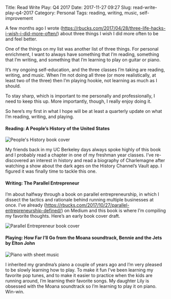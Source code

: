 Title: Read Write Play: Q4 2017
Date: 2017-11-27 09:27
Slug: read-write-play-q4-2017
Category: Personal
Tags: reading, writing, music, self-improvement

A few months ago I wrote (https://rbucks.com/2017/04/28/three-life-hacks-i-wish-i-did-more-often/) about three things I wish I did more often to be and feel better.

One of the things on my list was another list of three things. For personal enrichment, I want to always have something that I’m reading, something that I’m writing, and something that I’m learning to play on guitar or piano.

It’s my ongoing self-education, and the three classes I’m taking are reading, writing, and music. When I’m not doing all three (or more realistically, at least two of the three) then I’m playing hookie, not learning as much as I should.

To stay sharp, which is important to me personally and professionally, I need to keep this up. More importantly, though, I really enjoy doing it.

So here’s my first in what I hope will be at least a quarterly update on what I’m reading, writing, and playing.

#### Reading: A People’s History of the United States

![People's History book cover]({static}/images/58c36-1twfjhd5jxntfvmaw7hy2xq.png)

My friends back in my UC Berkeley days always spoke highly of this book and I probably read a chapter in one of my freshman year classes. I’ve re-discovered an interest in history and read a biography of Charlemagne after watching a show about the dark ages on the History Channel’s Vault app. I figured it was finally time to tackle this one.

#### Writing: The Parallel Entrepreneur

I’m about halfway through a book on parallel entrepreneurship, in which I dissect the tactics and rationale behind running multiple businesses at once. I’ve already (https://rbucks.com/2017/10/27/parallel-entrepreneurship-defined/) on Medium and this book is where I’m compiling my favorite thoughts. Here’s an early book cover draft.

![Parallel Entrepreneur book cover]({static}/images/a1201-1fpaei1pd8jo4r4ivtwfyzg.png)

#### Playing: How Far I’ll Go from the Moana soundtrack, Bennie and the Jets by Elton John

![Piano with sheet music]({static}/images/06097-1pzqfb_myj_jp78gpevcpma.jpeg)

I inherited my grandma’s piano a couple of years ago and I’m very pleased to be slowly learning how to play. To make it fun I’ve been learning my favorite pop tunes, and to make it easier to practice when the kids are running around, I’m learning their favorite songs. My daughter Lily is obsessed with the Moana soundtrack so I’m learning to play it on piano. Win-win.